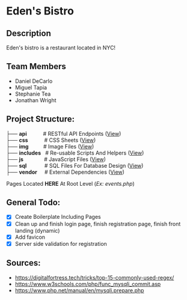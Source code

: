 # Eden's Bistro

## Description

Eden's bistro is a restaurant located in NYC!

## Team Members

-   Daniel DeCarlo
-   Miguel Tapia
-   Stephanie Tea
-   Jonathan Wright

## Project Structure:

├── **api** &nbsp; &nbsp; &nbsp; &nbsp; &nbsp; # RESTful API Endpoints ([View](api/)) \
├── **css** &nbsp; &nbsp; &nbsp; &nbsp; &nbsp; # CSS Sheets ([View](css/)) \
├── **img** &nbsp; &nbsp; &nbsp; &nbsp;&nbsp; # Image Files ([View](img/)) \
├── **includes** &nbsp; # Re-usable Scripts And Helpers ([View](includes/)) \
├── **js** &nbsp; &nbsp; &nbsp; &nbsp; &nbsp; &nbsp;&nbsp; # JavaScript Files ([View](js/)) \
├── **sql** &nbsp; &nbsp; &nbsp; &nbsp; &nbsp;&nbsp; # SQL Files For Database Design ([View](sql/)) \
├── **vendor** &nbsp; &nbsp; # External Dependencies ([View](vendor/))

Pages Located **HERE** At Root Level (_Ex: events.php_)

## General Todo:

-   [x] Create Boilerplate Including Pages
-   [x] Clean up and finish login page, finish registration page, finish front landing (dynamic)
-   [x] Add favicon
-   [x] Server side validation for registration

## Sources:

-   https://digitalfortress.tech/tricks/top-15-commonly-used-regex/
-   https://www.w3schools.com/php/func_mysqli_commit.asp
-   https://www.php.net/manual/en/mysqli.prepare.php
